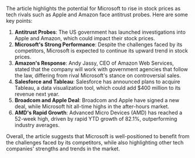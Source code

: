 The article highlights the potential for Microsoft to rise in stock prices as tech rivals such as Apple and Amazon face antitrust probes. Here are some key points:

1. **Antitrust Probes**: The US government has launched investigations into Apple and Amazon, which could impact their stock prices.
2. **Microsoft's Strong Performance**: Despite the challenges faced by its competitors, Microsoft is expected to continue its upward trend in stock prices.
3. **Amazon's Response**: Andy Jassy, CEO of Amazon Web Services, stated that the company will work with government agencies that follow the law, differing from rival Microsoft's stance on controversial sales.
4. **Salesforce and Tableau**: Salesforce has announced plans to acquire Tableau, a data visualization tool, which could add $400 million to its revenue next year.
5. **Broadcom and Apple Deal**: Broadcom and Apple have signed a new deal, while Microsoft hit all-time highs in the after-hours market.
6. **AMD's Rapid Growth**: Advanced Micro Devices (AMD) has reached a 52-week high, driven by rapid YTD growth of 82.1%, outperforming industry averages.

Overall, the article suggests that Microsoft is well-positioned to benefit from the challenges faced by its competitors, while also highlighting other tech companies' strengths and trends in the market.